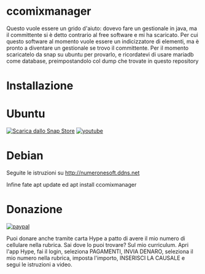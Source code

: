 # ccomixmanager
Questo vuole essere un grido d'aiuto: dovevo fare un gestionale in java, ma il committente si è detto contrario al free software e mi ha scaricato.
Per cui questo software al momento vuole essere un indicizzatore di elementi, ma è pronto a diventare un gestionale se trovo il committente.
Per il momento scaricatelo da snap su ubuntu per provarlo, e ricordatevi di usare mariadb come database, preimpostandolo col dump che trovate in questo repository


# Installazione
# Ubuntu

[![Scarica dallo Snap Store](https://snapcraft.io/static/images/badges/it/snap-store-black.svg)](https://snapcraft.io/ccomixmanager)
[![youtube](https://i.ibb.co/WGHkfTF/a.png)](https://www.youtube.com/watch?v=kEEjx6OYFpo)
# Debian
Seguite le istruzioni su http://numeronesoft.ddns.net

Infine fate apt update ed apt install ccomixmanager

# Donazione

[![paypal](https://www.paypalobjects.com/it_IT/IT/i/btn/btn_donateCC_LG.gif)](https://www.paypal.com/cgi-bin/webscr?cmd=_s-xclick&hosted_button_id=JZVR4QQFGLR6Q)

Puoi donare anche tramite carta Hype a patto di avere il mio numero di cellulare nella rubrica. Sai dove lo puoi trovare? Sul mio curriculum.
Apri l'app Hype, fai il login, seleziona PAGAMENTI, INVIA DENARO, seleziona il mio numero nella rubrica, imposta l'importo, INSERISCI LA CAUSALE e segui le istruzioni a video.

